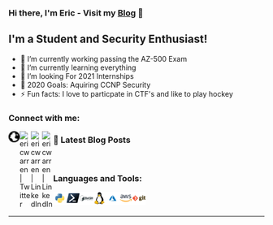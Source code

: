 ### Hi there, I'm Eric - Visit my [Blog] 👋

## I'm a Student and Security Enthusiast!
- 🔭 I’m currently working passing the AZ-500 Exam
- 🌱 I’m currently learning everything 
- 👯 I’m looking For 2021 Internships
- 🥅 2020 Goals: Aquiring CCNP Security
- ⚡ Fun facts: I love to particpate in CTF's and like to play hockey


### Connect with me:

[<img align="left" alt="ericjwarren.com" width="22px" src="https://raw.githubusercontent.com/iconic/open-iconic/master/svg/globe.svg" />][website]
[<img align="left" alt="ericwarren | Twitter" width="22px" src="https://cdn.jsdelivr.net/npm/simple-icons@v3/icons/twitter.svg" />][twitter]
[<img align="left" alt="ericwarren | LinkedIn" width="22px" src="https://cdn.jsdelivr.net/npm/simple-icons@v3/icons/linkedin.svg" />][linkedin]
[<img align="left" alt="ericwarren | LinkedIn" width="22px" src="https://cdn.jsdelivr.net/npm/simple-icons@3.4.0/icons/blogger.svg" />][blog]


### 📕 Latest Blog Posts
<!-- BLOG-POST-LIST:START -->
<!-- BLOG-POST-LIST:END -->

<br />

### Languages and Tools:
<img align="left" alt="Python" width="26px" src="https://raw.githubusercontent.com/github/explore/master/topics/python/python.png" />
<img align="left" alt="Powershell" width="26px" src="https://raw.githubusercontent.com/github/explore/master/topics/powershell/powershell.png" />
<img align="left" alt="Bash" width="26px" src="https://raw.githubusercontent.com/github/explore/master/topics/bash/bash.png" />
<img align="left" alt="Linux" width="26px" src="https://raw.githubusercontent.com/github/explore/master/topics/linux/linux.png" />
<img align="left" alt="Azure" width="26px" src="https://raw.githubusercontent.com/github/explore/master/topics/azure/azure.png" />
<img align="left" alt="AWS" width="26px" src="https://raw.githubusercontent.com/github/explore/master/topics/aws/aws.png" />
<img align="left" alt="Git" width="26px" src="https://raw.githubusercontent.com/github/explore/80688e429a7d4ef2fca1e82350fe8e3517d3494d/topics/git/git.png" />


<br />
<br />

---

[website]: https://ericjwarren.com
[blog]: https://blog.ericjwarren.com
[twitter]: https://twitter.com/ericwarren11
[linkedin]: https://linkedin.com/in/ericwarren1
